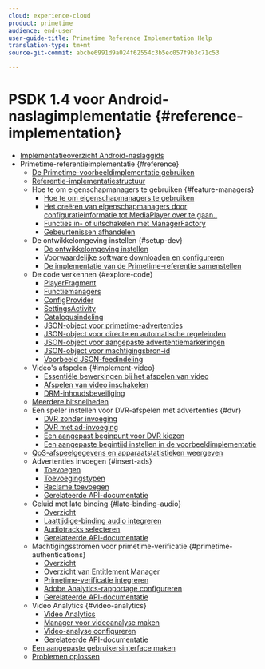 ```yaml
---
cloud: experience-cloud
product: primetime
audience: end-user
user-guide-title: Primetime Reference Implementation Help
translation-type: tm+mt
source-git-commit: abcbe6991d9a024f62554c3b5ec057f9b3c71c53

---
```



# PSDK 1.4 voor Android-naslagimplementatie {#reference-implementation}

+ [Implementatieoverzicht Android-naslaggids](home.md)
+ Primetime-referentieimplementatie {#reference}
   + [De Primetime-voorbeeldimplementatie gebruiken](ref-implementation/how-to-use-ref-player.md)
   + [Referentie-implementatiestructuur](ref-implementation/ref-player-structure.md)
   + Hoe te om eigenschapmanagers te gebruiken {#feature-managers}
      + [Hoe te om eigenschapmanagers te gebruiken](ref-implementation/using-feature-managers/how-to-use-feature-managers.md)
      + [Het creëren van eigenschapmanagers door configuratieinformatie tot MediaPlayer over te gaan..](ref-implementation/using-feature-managers/creating-feature-managers.md)
      + [Functies in- of uitschakelen met ManagerFactory](ref-implementation/using-feature-managers/turning-features-on-off.md)
      + [Gebeurtenissen afhandelen](ref-implementation/using-feature-managers/handling-events.md)
   + De ontwikkelomgeving instellen {#setup-dev}
      + [De ontwikkelomgeving instellen](set-up-dev-environment/set-up-dev-environment-overview.md)
      + [Voorwaardelijke software downloaden en configureren](set-up-dev-environment/download-prereqs-android.md)
      + [De implementatie van de Primetime-referentie samenstellen](set-up-dev-environment/install-the-ref-player-project.md)
   + De code verkennen {#explore-code}
      + [PlayerFragment](set-up-dev-environment/exploring-code/player-fragment.md)
      + [Functiemanagers](set-up-dev-environment/exploring-code/about-psdk-feature-managers.md)
      + [ConfigProvider](set-up-dev-environment/exploring-code/config-provider.md)
      + [SettingsActivity](set-up-dev-environment/exploring-code/settings-activity.md)
      + [Catalogusindeling](set-up-dev-environment/exploring-code/catalog-format.md)
      + [JSON-object voor primetime-advertenties](set-up-dev-environment/exploring-code/json-pt-ads.md)
      + [JSON-object voor directe en automatische regeleinden](set-up-dev-environment/exploring-code/json-direct-ad-breaks.md)
      + [JSON-object voor aangepaste advertentiemarkeringen](set-up-dev-environment/exploring-code/json-custom-ad-markers.md)
      + [JSON-object voor machtigingsbron-id](set-up-dev-environment/exploring-code/json-entitlement-resource-id.md)
      + [Voorbeeld JSON-feedindeling](set-up-dev-environment/exploring-code/example-json-feed-format.md)
   + Video&#39;s afspelen {#implement-video}
      + [Essentiële bewerkingen bij het afspelen van video](implement-video-playback/video-playback.md)
      + [Afspelen van video inschakelen](implement-video-playback/enable-video-playback.md)
      + [DRM-inhoudsbeveiliging](implement-video-playback/content-protection.md)
   + [Meerdere bitsnelheden](implement-video-playback/mbr.md)
   + Een speler instellen voor DVR-afspelen met advertenties {#dvr}
      + [DVR zonder invoeging](implement-video-playback/dvr/dvr-without-ad-insertion.md)
      + [DVR met ad-invoeging](implement-video-playback/dvr/dvr-with-ad-insertion.md)
      + [Een aangepast beginpunt voor DVR kiezen](implement-video-playback/dvr/dvr-custom-start-point.md)
      + [Een aangepaste begintijd instellen in de voorbeeldimplementatie](implement-video-playback/dvr/set-custom-start-time-dvr.md)
   + [QoS-afspeelgegevens en apparaatstatistieken weergeven](implement-video-playback/qos-statistics.md)
   + Advertenties invoegen {#insert-ads}
      + [Toevoegen](insert-ads/ad-insertion.md)
      + [Toevoegingstypen](insert-ads/ad-insertion-types.md)
      + [Reclame toevoegen](insert-ads/add-advertising.md)
      + [Gerelateerde API-documentatie](insert-ads/aps-callbacks-ad-insertion.md)
   + Geluid met late binding {#late-binding-audio}
      + [Overzicht](late-binding-audio/late-binding-audio-overview.md)
      + [Laattijdige-binding audio integreren](late-binding-audio/aa-enable.md)
      + [Audiotracks selecteren](late-binding-audio/select-audio-tracks.md)
      + [Gerelateerde API-documentatie](late-binding-audio/aa-api-callbacks.md)
   + Machtigingsstromen voor primetime-verificatie {#primetime-authentications}
      + [Overzicht](paytvpass-entitlement/paytvpass-entitlement-overview.md)
      + [Overzicht van Entitlement Manager](paytvpass-entitlement/entitlement-overvivew.md)
      + [Primetime-verificatie integreren](paytvpass-entitlement/integrate-pass.md)
      + [Adobe Analytics-rapportage configureren](paytvpass-entitlement/pass-analytics-setup.md)
      + [Gerelateerde API-documentatie](paytvpass-entitlement/pass-apis-callbacks.md)
   + Video Analytics {#video-analytics}
      + [Video Analytics](video-analytics/video-analytics-overview.md)
      + [Manager voor videoanalyse maken](video-analytics/create-video-analytics-manager.md)
      + [Video-analyse configureren](video-analytics/configure-video-analytics-manager.md)
      + [Gerelateerde API-documentatie](video-analytics/va-apis-callbacks.md)
   + [Een aangepaste gebruikersinterface maken](build-custom-ui.md)
   + [Problemen oplossen](troubleshooting.md)
